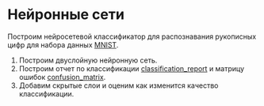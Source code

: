 # Нейронные сети

Построим нейросетевой классификатор для распознавания рукописных цифр для набора данных [MNIST](https://www.kaggle.com/c/digit-recognizer).
1. Построим двуслойную нейронную сеть.
2. Построим отчет по классификации  [classification_report](http://scikit-learn.org/stable/modules/generated/sklearn.metrics.classification_report.html) и матрицу ошибок [confusion_matrix](http://scikit-learn.org/stable/auto_examples/model_selection/plot_confusion_matrix.html#sphx-glr-auto-examples-model-selection-plot-confusion-matrix-py).
3. Добавим скрытые слои и оценим как изменится качество классификации.
